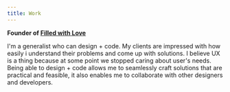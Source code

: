 ```yaml
---
title: Work
---
```


**Founder of [Filled with Love](https://filledwith.love)**

I'm a generalist who can design + code. My clients are impressed with how easily i understand their problems and come up with solutions. I believe UX is a thing because at some point we stopped caring about user's needs. 
Being able to design + code allows me to seamlessly craft solutions that are practical and feasible, it also enables me to collaborate with other designers and developers.